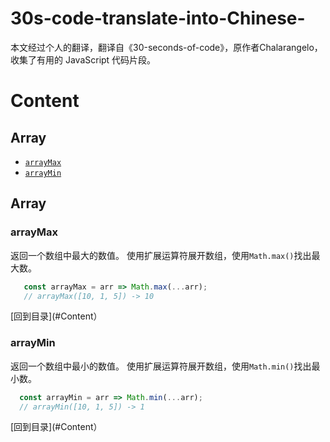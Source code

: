 # 30s-code-translate-into-Chinese-
本文经过个人的翻译，翻译自《30-seconds-of-code》，原作者Chalarangelo，收集了有用的 JavaScript 代码片段。


# Content
## Array
* [`arrayMax`](#arrayMax)
* [`arrayMin`](#arrayMin)

## Array

### arrayMax

返回一个数组中最大的数值。
使用扩展运算符展开数组，使用`Math.max()`找出最大数。
```js
   const arrayMax = arr => Math.max(...arr);
   // arrayMax([10, 1, 5]) -> 10
```

[回到目录](#Content）

### arrayMin

返回一个数组中最小的数值。
使用扩展运算符展开数组，使用`Math.min()`找出最小数。
```js
  const arrayMin = arr => Math.min(...arr);
  // arrayMin([10, 1, 5]) -> 1
```

[回到目录](#Content）
